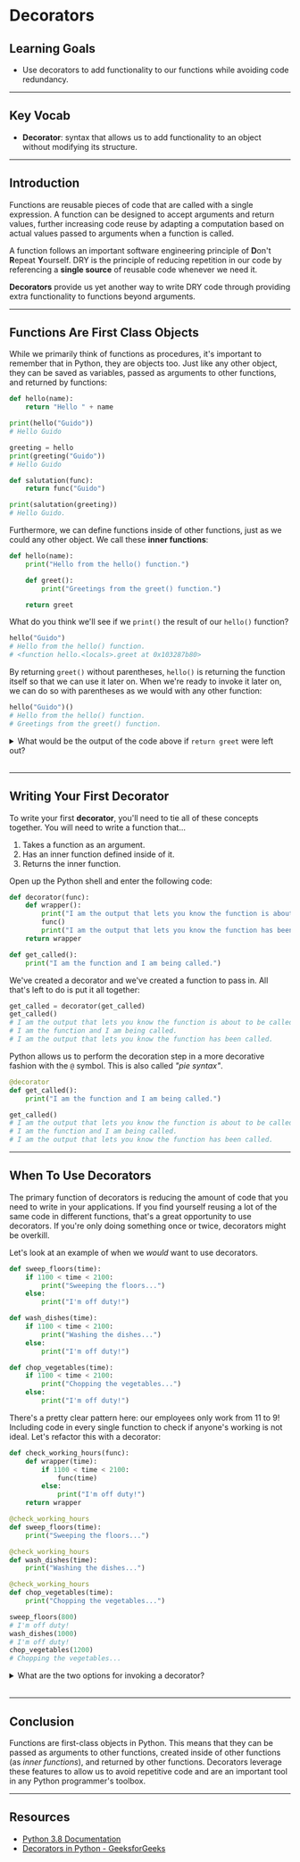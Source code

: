 # Decorators

## Learning Goals

- Use decorators to add functionality to our functions while avoiding code
  redundancy.

---

## Key Vocab

- **Decorator**: syntax that allows us to add functionality to an object without
  modifying its structure.

---

## Introduction

Functions are reusable pieces of code that are called with a single expression.
A function can be designed to accept arguments and return values, further
increasing code reuse by adapting a computation based on actual values passed to
arguments when a function is called.

A function follows an important software engineering principle of **D**on't
**R**epeat **Y**ourself. DRY is the principle of reducing repetition in our code
by referencing a **single source** of reusable code whenever we need it.

**Decorators** provide us yet another way to write DRY code through providing
extra functionality to functions beyond arguments.

---

## Functions Are First Class Objects

While we primarily think of functions as procedures, it's important to remember
that in Python, they are objects too. Just like any other object, they can be
saved as variables, passed as arguments to other functions, and returned by
functions:

```py
def hello(name):
    return "Hello " + name

print(hello("Guido"))
# Hello Guido

greeting = hello
print(greeting("Guido"))
# Hello Guido

def salutation(func):
    return func("Guido")

print(salutation(greeting))
# Hello Guido.
```

Furthermore, we can define functions inside of other functions, just as we could
any other object. We call these **inner functions**:

```py
def hello(name):
    print("Hello from the hello() function.")

    def greet():
        print("Greetings from the greet() function.")

    return greet
```

What do you think we'll see if we `print()` the result of our `hello()`
function?

```py
hello("Guido")
# Hello from the hello() function.
# <function hello.<locals>.greet at 0x103287b80>
```

By returning `greet()` without parentheses, `hello()` is returning the function
itself so that we can use it later on. When we're ready to invoke it later on,
we can do so with parentheses as we would with any other function:

```py
hello("Guido")()
# Hello from the hello() function.
# Greetings from the greet() function.
```

<details><summary>What would be the output of the code above if
<code>return greet</code> were left out?</summary>
<p>

<h3>Hello from the hello() function.</h3>

<p>While there's a <code>print()</code> statement inside of the
<code>greet()</code> function, it won't be interpreted if <code>greet()</code>
is not invoked.</p>

</p>
</details>
<br/>

---

## Writing Your First Decorator

To write your first **decorator**, you'll need to tie all of these concepts
together. You will need to write a function that...

1. Takes a function as an argument.
2. Has an inner function defined inside of it.
3. Returns the inner function.

Open up the Python shell and enter the following code:

```py
def decorator(func):
    def wrapper():
        print("I am the output that lets you know the function is about to be called.")
        func()
        print("I am the output that lets you know the function has been called.")
    return wrapper

def get_called():
    print("I am the function and I am being called.")
```

We've created a decorator and we've created a function to pass in. All that's
left to do is put it all together:

```py
get_called = decorator(get_called)
get_called()
# I am the output that lets you know the function is about to be called.
# I am the function and I am being called.
# I am the output that lets you know the function has been called.
```

Python allows us to perform the decoration step in a more decorative fashion
with the `@` symbol. This is also called _"pie syntax"_.

```py
@decorator
def get_called():
    print("I am the function and I am being called.")

get_called()
# I am the output that lets you know the function is about to be called.
# I am the function and I am being called.
# I am the output that lets you know the function has been called.
```

---

## When To Use Decorators

The primary function of decorators is reducing the amount of code that you need
to write in your applications. If you find yourself reusing a lot of the same
code in different functions, that's a great opportunity to use decorators. If
you're only doing something once or twice, decorators might be overkill.

Let's look at an example of when we _would_ want to use decorators.

```py
def sweep_floors(time):
    if 1100 < time < 2100:
        print("Sweeping the floors...")
    else:
        print("I'm off duty!")

def wash_dishes(time):
    if 1100 < time < 2100:
        print("Washing the dishes...")
    else:
        print("I'm off duty!")

def chop_vegetables(time):
    if 1100 < time < 2100:
        print("Chopping the vegetables...")
    else:
        print("I'm off duty!")
```

There's a pretty clear pattern here: our employees only work from 11 to 9!
Including code in every single function to check if anyone's working is not
ideal. Let's refactor this with a decorator:

```py
def check_working_hours(func):
    def wrapper(time):
        if 1100 < time < 2100:
            func(time)
        else:
            print("I'm off duty!")
    return wrapper

@check_working_hours
def sweep_floors(time):
    print("Sweeping the floors...")

@check_working_hours
def wash_dishes(time):
    print("Washing the dishes...")

@check_working_hours
def chop_vegetables(time):
    print("Chopping the vegetables...")

sweep_floors(800)
# I'm off duty!
wash_dishes(1000)
# I'm off duty!
chop_vegetables(1200)
# Chopping the vegetables...
```

<details><summary>What are the two options for invoking a decorator?</summary>
<p>

<h3>A <code>function_call()</code> or <code>@pie_syntax</code>.</h3>

</p>
</details>
<br/>

---

## Conclusion

Functions are first-class objects in Python. This means that they can be passed
as arguments to other functions, created inside of other functions (as _inner
functions_), and returned by other functions. Decorators leverage these features
to allow us to avoid repetitive code and are an important tool in any Python
programmer's toolbox.

---

## Resources

- [Python 3.8 Documentation](https://docs.python.org/3.8/)
- [Decorators in Python - GeeksforGeeks](https://www.geeksforgeeks.org/decorators-in-python/)
